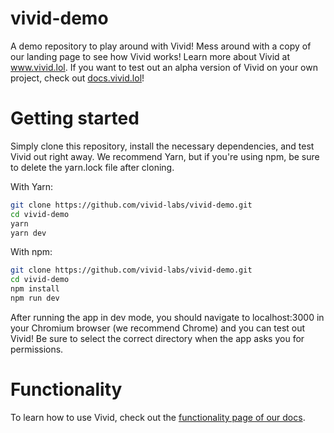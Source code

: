 # vivid-demo
A demo repository to play around with Vivid! Mess around with a copy of our landing page to see how Vivid works! Learn more about Vivid at www.vivid.lol. If you want to test out an alpha version of Vivid on your own project, check out [docs.vivid.lol](https://docs.vivid.lol/)!

# Getting started

Simply clone this repository, install the necessary dependencies, and test Vivid out right away. We recommend Yarn, but if you're using npm, be sure to delete the yarn.lock file after cloning. 

With Yarn:
```bash
git clone https://github.com/vivid-labs/vivid-demo.git
cd vivid-demo
yarn
yarn dev 
```
With npm:
```bash
git clone https://github.com/vivid-labs/vivid-demo.git
cd vivid-demo
npm install
npm run dev
```

After running the app in dev mode, you should navigate to localhost:3000 in your Chromium browser (we recommend Chrome) and you can test out Vivid! Be sure to select the correct directory when the app asks you for permissions. 

# Functionality

To learn how to use Vivid, check out the [functionality page of our docs](https://docs.vivid.lol/functionality).  
